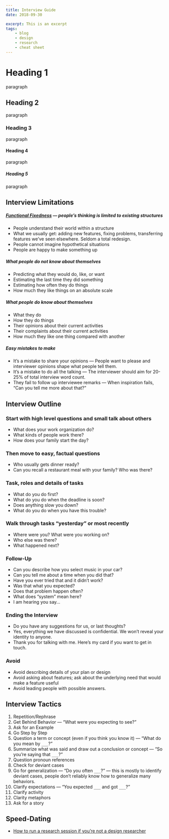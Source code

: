 ```yaml
---
title: Interview Guide
date: 2018-09-30

excerpt: This is an excerpt
tags:
    - blog
    - design
    - research
    - cheat sheet
---
```


# Heading 1
paragraph

## Heading 2
paragraph

### Heading 3
paragraph

#### Heading 4
paragraph

##### Heading 5

paragraph

## Interview Limitations

##### [Functional Fixedness](https://en.wikipedia.org/wiki/Functional_fixedness) — people’s thinking is limited  to existing structures  

* People understand their world within a structure
* What we usually get: adding new features, fixing problems, transferring features we’ve seen elsewhere. Seldom a total redesign.
* People cannot imagine hypothetical situations
* People are happy to make something up

##### What people do *not* know about themselves

* Predicting what they would do, like, or want
* Estimating the last time they did something
* Estimating how often they do things
* How much they like things on an absolute scale

##### What people *do* know about themselves

* What they do
* How they do things
* Their opinions about their current activities
* Their complaints about their current activities
* How much they like one thing compared with another

##### Easy mistakes to make

* It’s a mistake to share your opinions — People want to please and interviewer opinions shape what people tell them.
* It’s a mistake to do all the talking — The interviewer should aim for 20-25% of total interview word count.
* They fail to follow up interviewee remarks — When inspiration fails, “Can you tell me more about that?”

## Interview Outline

### Start with high level questions and small talk about others

* What does your work organization do?
* What kinds of people work there?
* How does your family start the day?

### Then move to easy, factual questions

* Who usually gets dinner ready?
* Can you recall a restaurant meal with your family? Who was there?

### Task, roles and details of tasks

* What do you do first?
* What do you do when the deadline is soon?
* Does anything slow you down?
* What do you do when you have this trouble?

### Walk through tasks “yesterday” or most recently

* Where were you? What were you working on?
* Who else was there?
* What happened next?

### Follow-Up

* Can you describe how you select music in your car?
* Can you tell me about a time when you did that?
* Have you ever tried that and it didn’t work?
* Was that what you expected?
* Does that problem happen often?
* What does “system” mean here?
* I am hearing you say…

### Ending the Interview

* Do you have any suggestions for us, or last thoughts?
* Yes, everything we have discussed is confidential. We won’t reveal your identity to anyone.
* Thank you for talking with me. Here’s my card if you want to get in touch.

### Avoid

* Avoid describing details of your plan or design
* Avoid asking about features; ask about the underlying need that would make a feature useful
* Avoid leading people with possible answers.

## Interview Tactics

1. Repetition/Rephrase
2. Get Behind Behavior — “What were you expecting to see?”
3. Ask for an Example
4. Go Step by Step
5. Question a term or concept (even if you think you know it) — “What do you mean by `___`?”
6. Summarize what was said and draw out a conclusion or concept — “So you’re saying that `___`?”
7. Question pronoun references
8. Check for deviant cases
9. Go for generalization — “Do you often `___`?” — this is mostly to identify deviant cases, people don’t reliably know how to generalize many behaviors.
10. Clarify expectations — “You expected `___` and got `___`?”
11. Clarify activity
12. Clarity metaphors
13. Ask for a story


## Speed-Dating
* [How to run a research session if you’re not a design researcher](https://medium.com/dropbox-design/how-to-run-a-research-session-if-youre-not-a-design-researcher-2d6c1c769557)
